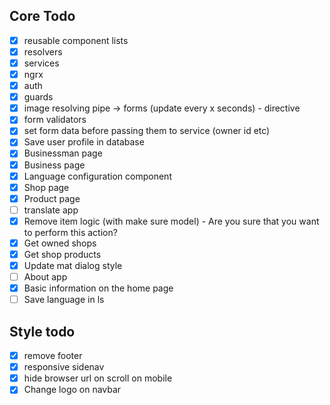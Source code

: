 ## Core Todo

- [x] reusable component lists
- [x] resolvers
- [x] services
- [x] ngrx
- [x] auth
- [x] guards
- [x] image resolving pipe -> forms (update every x seconds) - directive
- [x] form validators
- [x] set form data before passing them to service (owner id etc)
- [x] Save user profile in database
- [x] Businessman page
- [x] Business page
- [x] Language configuration component
- [x] Shop page
- [x] Product page
- [ ] translate app
- [x] Remove item logic (with make sure model) - Are you sure that you want to perform this action?
- [x] Get owned shops
- [x] Get shop products
- [x] Update mat dialog style
- [ ] About app
- [x] Basic information on the home page
- [ ] Save language in ls

## Style todo

- [x] remove footer
- [x] responsive sidenav
- [x] hide browser url on scroll on mobile
- [x] Change logo on navbar
